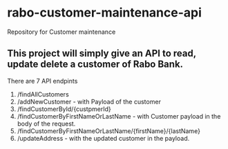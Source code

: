 # rabo-customer-maintenance-api
Repository for Customer maintenance

## This project will simply give an API to read, update delete a customer of Rabo Bank.

There are 7 API endpints

1) /findAllCustomers
2) /addNewCustomer - with Payload of the customer
3) /findCustomerById/{custpmerId}
4) /findCustomerByFirstNameOrLastName - with Customer payload in the body of the request.
5) /findCustomerByFirstNameOrLastName/{firstName}/{lastName}
6) /updateAddress - with the updated customer in the payload.
